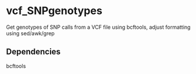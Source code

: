 # vcf_SNPgenotypes
Get genotypes of SNP calls from a VCF file using bcftools, adjust formatting using sed/awk/grep

## Dependencies
bcftools